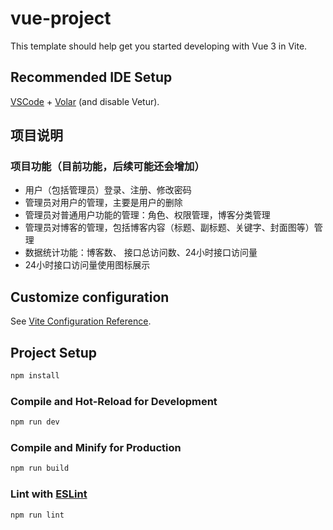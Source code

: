 # vue-project

This template should help get you started developing with Vue 3 in Vite.

## Recommended IDE Setup

[VSCode](https://code.visualstudio.com/) + [Volar](https://marketplace.visualstudio.com/items?itemName=Vue.volar) (and disable Vetur).

## 项目说明

### 项目功能（目前功能，后续可能还会增加）
- 用户（包括管理员）登录、注册、修改密码
- 管理员对用户的管理，主要是用户的删除
- 管理员对普通用户功能的管理：角色、权限管理，博客分类管理
- 管理员对博客的管理，包括博客内容（标题、副标题、关键字、封面图等）管理
- 数据统计功能：博客数、 接口总访问数、24小时接口访问量
- 24小时接口访问量使用图标展示

## Customize configuration

See [Vite Configuration Reference](https://vitejs.dev/config/).

## Project Setup

```sh
npm install
```

### Compile and Hot-Reload for Development

```sh
npm run dev
```

### Compile and Minify for Production

```sh
npm run build
```

### Lint with [ESLint](https://eslint.org/)

```sh
npm run lint
```
